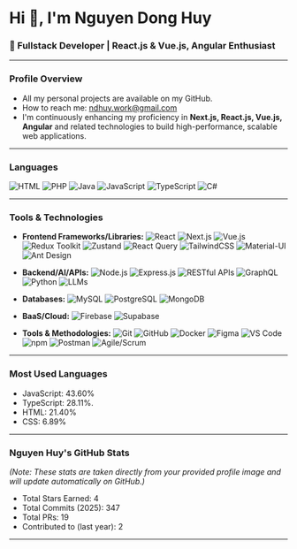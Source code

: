 # Hi 👋, I'm Nguyen Dong Huy

### 🚀 Fullstack Developer | React.js & Vue.js, Angular Enthusiast 

---

### Profile Overview

* All my personal projects are available on my GitHub.
* How to reach me: [ndhuy.work@gmail.com](mailto:ndhuy.work@gmail.com)
* I'm continuously enhancing my proficiency in **Next.js, React.js, Vue.js, Angular** and related technologies to build high-performance, scalable web applications.


---

### Languages

![HTML](https://img.shields.io/badge/HTML5-E34F26?style=for-the-badge&logo=html5&logoColor=white)
![PHP](https://img.shields.io/badge/PHP-777BB4?style=for-the-badge&logo=php&logoColor=white)
![Java](https://img.shields.io/badge/Java-007396?style=for-the-badge&logo=java&logoColor=white)
![JavaScript](https://img.shields.io/badge/JavaScript-F7DF1E?style=for-the-badge&logo=javascript&logoColor=black)
![TypeScript](https://img.shields.io/badge/TypeScript-007ACC?style=for-the-badge&logo=typescript&logoColor=white)
![C#](https://img.shields.io/badge/C%23-239120?style=for-the-badge&logo=c-sharp&logoColor=white)

---

### Tools & Technologies

* **Frontend Frameworks/Libraries:**
    ![React](https://img.shields.io/badge/React-20232A?style=for-the-badge&logo=react&logoColor=61DAFB)
    ![Next.js](https://img.shields.io/badge/Next.js-000000?style=for-the-badge&logo=next.js&logoColor=white)
    ![Vue.js](https://img.shields.io/badge/Vue.js-4FC08D?style=for-the-badge&logo=vue.js&logoColor=white)
    ![Redux Toolkit](https://img.shields.io/badge/Redux_Toolkit-593D88?style=for-the-badge&logo=redux&logoColor=white)
    ![Zustand](https://img.shields.io/badge/Zustand-228BE6?style=for-the-badge&logo=zustand&logoColor=white)
    ![React Query](https://img.shields.io/badge/React_Query-FF4154?style=for-the-badge&logo=react-query&logoColor=white)
    ![TailwindCSS](https://img.shields.io/badge/Tailwind_CSS-06B6D4?style=for-the-badge&logo=tailwind-css&logoColor=white)
    ![Material-UI](https://img.shields.io/badge/Material--UI-0081CB?style=for-the-badge&logo=material-ui&logoColor=white)
    ![Ant Design](https://img.shields.io/badge/Ant_Design-0170FE?style=for-the-badge&logo=ant-design&logoColor=white)

* **Backend/AI/APIs:**
    ![Node.js](https://img.shields.io/badge/Node.js-339933?style=for-the-badge&logo=node.js&logoColor=white)
    ![Express.js](https://img.shields.io/badge/Express.js-000000?style=for-the-badge&logo=express&logoColor=white)
    ![RESTful APIs](https://img.shields.io/badge/RESTful_APIs-black?style=for-the-badge)
    ![GraphQL](https://img.shields.io/badge/GraphQL-E10098?style=for-the-badge&logo=graphql&logoColor=white)
    ![Python](https://img.shields.io/badge/Python-3776AB?style=for-the-badge&logo=python&logoColor=white)
    ![LLMs](https://img.shields.io/badge/Large_Language_Models-FF6F00?style=for-the-badge&logo=openai&logoColor=white)

* **Databases:**
    ![MySQL](https://img.shields.io/badge/MySQL-4479A1?style=for-the-badge&logo=mysql&logoColor=white)
    ![PostgreSQL](https://img.shields.io/badge/PostgreSQL-316192?style=for-the-badge&logo=postgresql&logoColor=white)
    ![MongoDB](https://img.shields.io/badge/MongoDB-47A248?style=for-the-badge&logo=mongodb&logoColor=white)

* **BaaS/Cloud:**
    ![Firebase](https://img.shields.io/badge/Firebase-FFCA28?style=for-the-badge&logo=firebase&logoColor=black)
    ![Supabase](https://img.shields.io/badge/Supabase-3ECF8E?style=for-the-badge&logo=supabase&logoColor=white)

* **Tools & Methodologies:**
    ![Git](https://img.shields.io/badge/Git-F05032?style=for-the-badge&logo=git&logoColor=white)
    ![GitHub](https://img.shields.io/badge/GitHub-181717?style=for-the-badge&logo=github&logoColor=white)
    ![Docker](https://img.shields.io/badge/Docker-2496ED?style=for-the-badge&logo=docker&logoColor=white)
    ![Figma](https://img.shields.io/badge/Figma-F24E1E?style=for-the-badge&logo=figma&logoColor=white)
    ![VS Code](https://img.shields.io/badge/VS_Code-007ACC?style=for-for-the-badge&logo=visual-studio-code&logoColor=white)
    ![npm](https://img.shields.io/badge/npm-CB3837?style=for-the-badge&logo=npm&logoColor=white)
    ![Postman](https://img.shields.io/badge/Postman-FF6C37?style=for-the-badge&logo=postman&logoColor=white)
    ![Agile/Scrum](https://img.shields.io/badge/Agile%2FScrum-0073E6?style=for-the-badge&logo=jira&logoColor=white)

---

### Most Used Languages

* JavaScript: 43.60%
* TypeScript: 28.11%.
* HTML: 21.40%
* CSS: 6.89%

---

### Nguyen Huy's GitHub Stats

*(Note: These stats are taken directly from your provided profile image and will update automatically on GitHub.)*

* Total Stars Earned: 4
* Total Commits (2025): 347
* Total PRs: 19
* Contributed to (last year): 2

---



